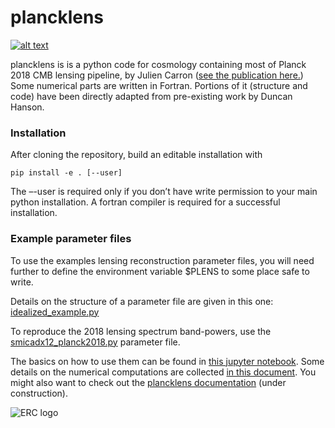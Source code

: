 # plancklens

[![alt text](https://readthedocs.org/projects/plancklens/badge/?version=latest)](https://plancklens.readthedocs.io/en/latest)

plancklens is is a python code for cosmology containing most of Planck 2018 CMB lensing pipeline, by Julien Carron ([see the publication here.](https://arxiv.org/abs/1807.06210))
Some numerical parts are written in Fortran. Portions of it (structure and code) have been directly adapted from pre-existing work by Duncan Hanson.

### Installation

After cloning the repository, build an editable installation with
    
    pip install -e . [--user]

The –-user is required only if you don’t have write permission to your main python installation. A fortran compiler is required for a successful installation.

### Example parameter files

To use the examples lensing reconstruction parameter files, you will need further to define the environment variable $PLENS to some place safe to write.
    
Details on the structure of a parameter file are given in this one: [idealized_example.py](params/idealized_example.py)

To reproduce the 2018 lensing spectrum band-powers, use the [smicadx12_planck2018.py](params/smicadx12_planck2018.py) parameter file.


The basics on how to use them can be found in [this jupyter notebook](examples/lensingrec_quickstart.ipynb).
Some details on the numerical computations are collected [in this document](supplement.pdf).
You might also want to check out the [plancklens documentation](https://plancklens.readthedocs.io/en/latest) (under construction).


![ERC logo](https://erc.europa.eu/sites/default/files/content/erc_banner-vertical.jpg)